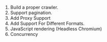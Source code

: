 1. Build a proper crawler.
2. Support pagination.
3. Add Proxy Support
4. Add Support For Different Formats.
5. JavaScript rendering (Headless Chromium)
6. Concurrency
